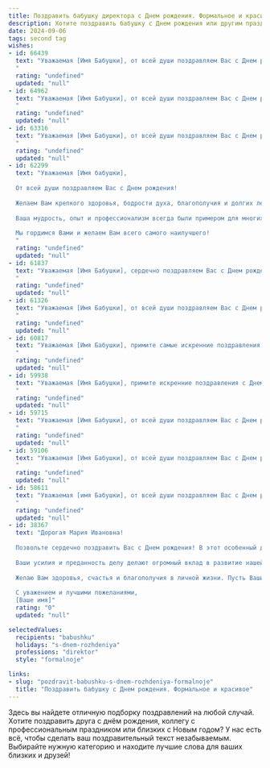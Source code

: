 ```yaml
---
title: Поздравить бабушку директора c Днем рождения. Формальное и красивое
description: Хотите поздравить бабушку c Днем рождения или другим праздником? Наш ИИ создаст незабываемое поздравление, а вы обязательно выделитесь среди других.  
date: 2024-09-06
tags: second tag
wishes:
- id: 66439
  text: "Уважаемая [Имя Бабушки], от всей души поздравляем Вас с Днем рождения! Желаем Вам крепкого здоровья, неиссякаемой энергии, благополучия и долгих лет жизни. Пусть Ваш богатый опыт и мудрость продолжают вдохновлять и радовать всех, кто Вас окружает. С праздником!
  "
  rating: "undefined"
  updated: "null"
- id: 64962
  text: "Уважаемая [Имя Бабушки], от всей души поздравляем Вас с Днем рождения! Желаем Вам крепкого здоровья, неиссякаемой энергии, благополучия и  радости в каждом дне. Пусть Ваша мудрость и опыт всегда будут востребованы, а Ваша жизнь будет наполнена любовью и счастьем!
  "
  rating: "undefined"
  updated: "null"
- id: 63316
  text: "Уважаемая [Имя Бабушки], от всей души поздравляем Вас с Днем рождения! Желаем Вам крепкого здоровья, бодрости духа и неиссякаемой энергии. Пусть Ваша мудрость, опыт и профессионализм всегда будут востребованы, а работа директора приносит Вам только удовлетворение и радость!
  "
  rating: "undefined"
  updated: "null"
- id: 62299
  text: "Уважаемая [Имя бабушки],
  
  От всей души поздравляем Вас с Днем рождения!
  
  Желаем Вам крепкого здоровья, бодрости духа, благополучия и долгих лет жизни. Пусть каждый Ваш день будет наполнен радостью, любовью и заботой близких.
  
  Ваша мудрость, опыт и профессионализм всегда были примером для многих, и Ваша работа директора была направлена на  процветание и развитие [Название организации/учреждения].
  
  Мы гордимся Вами и желаем Вам всего самого наилучшего!
  "
  rating: "undefined"
  updated: "null"
- id: 61837
  text: "Уважаемая [Имя Бабушки], сердечно поздравляем Вас с Днем рождения! Желаем Вам крепкого здоровья,  радости и благополучия. Пусть Ваши знания и опыт продолжают вдохновлять всех, кто работает с Вами. Счастья, любви и душевного тепла!
  "
  rating: "undefined"
  updated: "null"
- id: 61326
  text: "Уважаемая [Имя Бабушки], от всей души поздравляем Вас с Днем рождения! Желаем Вам крепкого здоровья, неиссякаемой энергии, семейного благополучия и новых творческих побед на посту директора! Пусть каждый день приносит радость и удовлетворение от работы, а жизнь будет наполнена любовью и счастьем!
  "
  rating: "undefined"
  updated: "null"
- id: 60817
  text: "Уважаемая [Имя Бабушки], примите самые искренние поздравления с Днём рождения! Желаем Вам крепкого здоровья, оптимизма, благополучия и  радости в каждом прожитом дне! Пусть Ваш богатый опыт и мудрость всегда остаются с Вами, а Ваш авторитет руководителя  и директора вызывает  уважение и восхищение. Пусть  Ваши близкие  дарят Вам свою заботу и любовь!
  "
  rating: "undefined"
  updated: "null"
- id: 59938
  text: "Уважаемая [Имя Бабушки], примите искренние поздравления с Днем рождения! Желаем Вам крепкого здоровья, неиссякаемой энергии и благополучия. Пусть Ваш богатый опыт и мудрость всегда служат Вам опорой, а каждый день приносит радость и новые открытия. Счастья Вам, любимая Бабушка!
  "
  rating: "undefined"
  updated: "null"
- id: 59715
  text: "Уважаемая [Имя Бабушки], от всей души поздравляем Вас с Днем рождения! Желаем Вам крепкого здоровья, неиссякаемой энергии, оптимизма и благополучия. Пусть Ваш богатый опыт и мудрость продолжают вдохновлять нас и служить примером для всех. Счастья Вам, любимая Бабушка, и долгих лет жизни!
  "
  rating: "undefined"
  updated: "null"
- id: 59106
  text: "Уважаемая [Имя Бабушки], от всей души поздравляем Вас с Днем рождения! Желаем Вам крепкого здоровья, неиссякаемой энергии, благополучия и радости в жизни. Пусть Ваша мудрость и опыт всегда будут в помощь, а директорский талант приносит заслуженные успехи!
  "
  rating: "undefined"
  updated: "null"
- id: 58611
  text: "Уважаемая [имя Бабушки], от всей души поздравляем Вас с Днем рождения! Желаем Вам крепкого здоровья, неиссякаемой энергии, радости и тепла в кругу семьи. Пусть Ваша мудрость и опыт всегда остаются верными спутниками, а профессиональные достижения продолжают радовать. Счастья, благополучия и всех земных благ!
  "
  rating: "undefined"
  updated: "null"
- id: 38367
  text: "Дорогая Мария Ивановна!
  
  Позвольте сердечно поздравить Вас с Днем рождения! В этот особенный день хочется выразить глубокую признательность за Вашу мудрость, трудолюбие и выдающийся профессионализм, проявляемый на посту директора. Вы являетесь не только образцом компетентности и лидерства, но и источником вдохновения для всех, кто имеет счастье работать рядом с Вами.
  
  Ваши усилия и преданность делу делают огромный вклад в развитие нашей команды и компании в целом. Пусть каждый новый день приносит Вам радость, удовлетворение от достигнутых результатов и лишь положительные эмоции.
  
  Желаю Вам здоровья, счастья и благополучия в личной жизни. Пусть Ваши мечты сбываются, а впереди будут только светлые перспективы и новые достижения!
  
  С уважением и лучшими пожеланиями,
  [Ваше имя]"
  rating: "0"
  updated: "null"

selectedValues:
  recipients: "babushku"
  holidays: "s-dnem-rozhdeniya"
  professions: "direktor"
  style: "formalnoje"

links:
- slug: "pozdravit-babushku-s-dnem-rozhdeniya-formalnoje"
  title: "Поздравить бабушку c Днем рождения. Формальное и красивое"
---
```


Здесь вы найдете отличную подборку поздравлений на любой случай. 
Хотите поздравить друга с днём рождения, коллегу с профессиональным праздником или близких с Новым годом? У нас есть всё, чтобы сделать ваш поздравительный текст незабываемым. Выбирайте нужную категорию и находите лучшие слова для ваших близких и друзей!
